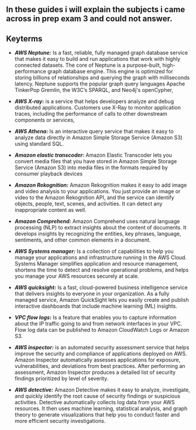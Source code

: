 ## In these guides i will explain the subjects i came across in prep exam 3 and could not answer.


## Keyterms

- ***AWS Neptune:*** Is a fast, reliable, fully managed graph database service that makes it easy to build and run applications that work with highly connected datasets. The core of Neptune is a purpose-built, high-performance graph database engine. This engine is optimized for storing billions of relationships and querying the graph with milliseconds latency. Neptune supports the popular graph query languages Apache TinkerPop Gremlin, the W3C’s SPARQL, and Neo4j's openCypher,

- ***AWS X-ray:*** is a service that helps developers analyze and debug distributed applications. Customers use X-Ray to monitor application traces, including the performance of calls to other downstream components or services, 

- ***AWS Athena:*** Is an interactive query service that makes it easy to analyze data directly in Amazon Simple Storage Service (Amazon S3) using standard SQL.

- ***Amazon elastic transcoder:*** Amazon Elastic Transcoder lets you convert media files that you have stored in Amazon Simple Storage Service (Amazon S3) into media files in the formats required by consumer playback devices

- ***Amazon Rekognition:*** Amazon Rekognition makes it easy to add image and video analysis to your applications. You just provide an image or video to the Amazon Rekognition API, and the service can identify objects, people, text, scenes, and activities. It can detect any inappropriate content as well. 

- ***Amazon Comprehend:*** Amazon Comprehend uses natural language processing (NLP) to extract insights about the content of documents. It develops insights by recognizing the entities, key phrases, language, sentiments, and other common elements in a document.

- ***AWS Systems manager:*** Is a collection of capabilities to help you manage your applications and infrastructure running in the AWS Cloud. Systems Manager simplifies application and resource management, shortens the time to detect and resolve operational problems, and helps you manage your AWS resources securely at scale.

- ***AWS quicksight:*** Is a fast, cloud-powered business intelligence service that delivers insights to everyone in your organization. As a fully managed service, Amazon QuickSight lets you easily create and publish interactive dashboards that include machine learning (ML) insights.

- ***VPC flow logs:*** Is a feature that enables you to capture information about the IP traffic going to and from network interfaces in your VPC. Flow log data can be published to Amazon CloudWatch Logs or Amazon S3.

- ***AWS inspector:*** is an automated security assessment service that helps improve the security and compliance of applications deployed on AWS. Amazon Inspector automatically assesses applications for exposure, vulnerabilities, and deviations from best practices. After performing an assessment, Amazon Inspector produces a detailed list of security findings prioritized by level of severity.

- ***AWS detective:*** Amazon Detective makes it easy to analyze, investigate, and quickly identify the root cause of security findings or suspicious activities. Detective automatically collects log data from your AWS resources. It then uses machine learning, statistical analysis, and graph theory to generate visualizations that help you to conduct faster and more efficient security investigations.


